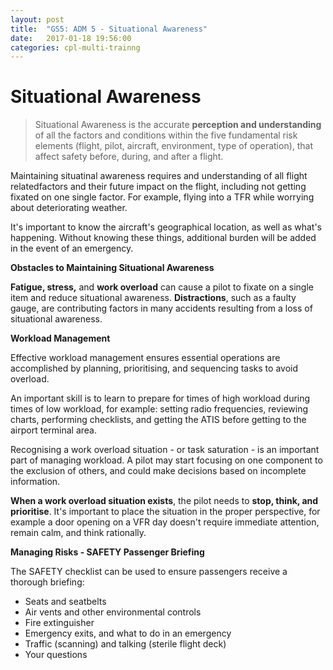 ```yaml
---
layout: post
title:  "GS5: ADM 5 - Situational Awareness"
date:   2017-01-18 19:56:00
categories: cpl-multi-trainng
---
```


# Situational Awareness

 > Situational Awareness is the accurate **perception and understanding**
 > of all the factors and conditions within the five fundamental risk
 > elements (flight, pilot, aircraft, environment, type of operation),
 > that affect safety before, during, and after a flight.

Maintaining situatinal awareness requires and understanding of all flight
relatedfactors and their future impact on the flight, including not getting
fixated on one single factor. For example, flying into a TFR while
worrying about deteriorating weather.

It's important to know the aircraft's geographical location, as well as
what's happening. Without knowing these things, additional burden will
be added in the event of an emergency.

**Obstacles to Maintaining Situational Awareness**

**Fatigue, stress,** and **work overload** can cause a pilot to fixate
on a single item and reduce situational awareness. **Distractions**,
such as a faulty gauge, are contributing factors in many accidents
resulting from a loss of situational awareness.

**Workload Management**

Effective workload management ensures essential operations are
accomplished by planning, prioritising, and sequencing tasks to avoid
overload.

An important skill is to learn to prepare for times of high workload
during times of low workload, for example: setting radio frequencies,
reviewing charts, performing checklists, and getting the ATIS before
getting to the airport terminal area.

Recognising a work overload situation - or task saturation - is an
important part of managing workload. A pilot may start focusing on
one component to the exclusion of others, and could make decisions
based on incomplete information.

**When a work overload situation exists**, the pilot needs to **stop,
think, and prioritise**. It's important to place the situation in the
proper perspective, for example a door opening on a VFR day doesn't
require immediate attention, remain calm, and think rationally.

**Managing Risks - SAFETY Passenger Briefing**

The SAFETY checklist can be used to ensure passengers receive a
thorough briefing:

 * Seats and seatbelts
 * Air vents and other environmental controls
 * Fire extinguisher
 * Emergency exits, and what to do in an emergency
 * Traffic (scanning) and talking (sterile flight deck)
 * Your questions
